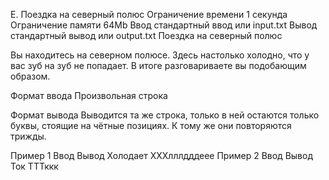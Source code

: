 E. Поездка на северный полюс
Ограничение времени	1 секунда
Ограничение памяти	64Mb
Ввод	стандартный ввод или input.txt
Вывод	стандартный вывод или output.txt
Поездка на северный полюс

Вы находитесь на северном полюсе. Здесь настолько холодно, что у вас зуб на зуб не попадает. В итоге разговариваете вы подобающим образом.

Формат ввода
Произвольная строка

Формат вывода
Выводится та же строка, только в ней остаются только буквы, стоящие на чётные позициях. К тому же они повторяются трижды.

Пример 1
Ввод
Вывод
Холодает
ХХХлллдддеее
Пример 2
Ввод
Вывод
Ток
ТТТккк
